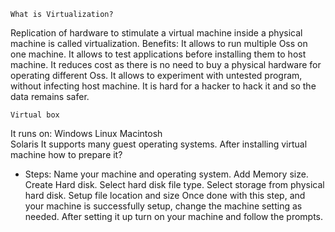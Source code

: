	What is Virtualization?
Replication of hardware to stimulate a virtual machine inside a physical machine is called virtualization. 
 	Benefits:
It allows to run multiple Oss on one machine.
It allows to test applications before installing them to host machine.
It reduces cost as there is no need to buy a physical hardware for operating different Oss.
It allows to experiment with untested program, without infecting host machine.
It is hard for a hacker to hack it and so the data remains safer.

	Virtual box
It runs on:
	Windows
	Linux
	Macintosh	
	Solaris
It supports many guest operating systems.
	After installing virtual machine how to prepare it?

* Steps:
Name your machine and operating system.
Add Memory size.
Create Hard disk.
Select hard disk file type.
Select storage from physical hard disk.
Setup file location and size
Once done with this step, and your machine is successfully setup, change the machine setting as needed.
After setting it up turn on your machine and follow the prompts.

